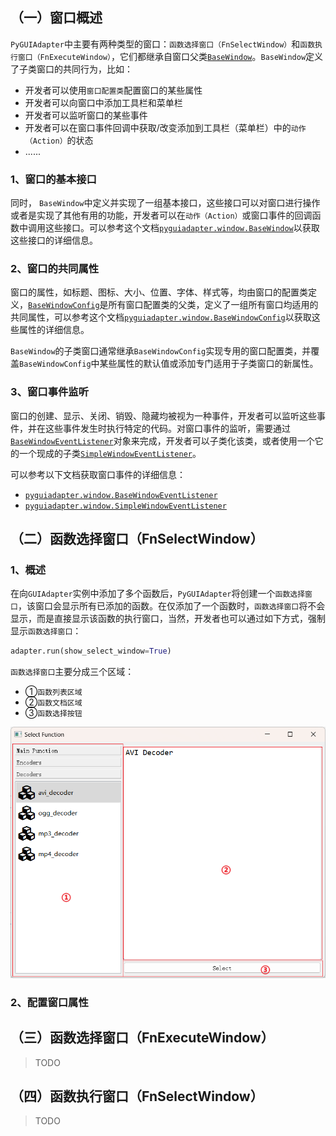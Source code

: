 ## （一）窗口概述

`PyGUIAdapter`中主要有两种类型的窗口：`函数选择窗口（FnSelectWindow）`和`函数执行窗口（FnExecuteWindow）`，它们都继承自窗口父类[`BaseWindow`]({{main_branch}}/pyguiadapter/window.py)。`BaseWindow`定义了子类窗口的共同行为，比如：

- 开发者可以使用`窗口配置类`配置窗口的某些属性
- 开发者可以向窗口中添加工具栏和菜单栏
- 开发者可以监听窗口的某些事件
- 开发者可以在窗口事件回调中获取/改变添加到工具栏（菜单栏）中的`动作（Action）`的状态
- ......

### 1、窗口的基本接口

同时， `BaseWindow`中定义并实现了一组基本接口，这些接口可以对窗口进行操作或者是实现了其他有用的功能，开发者可以在`动作（Action）`或窗口事件的回调函数中调用这些接口。可以参考这个文档[`pyguiadapter.window.BaseWindow`](apis/pyguiadapter.window.md#pyguiadapter.window.BaseWindow)以获取这些接口的详细信息。

### 2、窗口的共同属性

窗口的属性，如标题、图标、大小、位置、字体、样式等，均由窗口的配置类定义，[`BaseWindowConfig`]({{main_branch}}/pyguiadapter/window.py)是所有窗口配置类的父类，定义了一组所有窗口均适用的共同属性，可以参考这个文档[`pyguiadapter.window.BaseWindowConfig`](apis/pyguiadapter.window.md#pyguiadapter.window.BaseWindowConfig)以获取这些属性的详细信息。

 `BaseWindow`的子类窗口通常继承`BaseWindowConfig`实现专用的窗口配置类，并覆盖`BaseWindowConfig`中某些属性的默认值或添加专门适用于子类窗口的新属性。

### 3、窗口事件监听

窗口的创建、显示、关闭、销毁、隐藏均被视为一种事件，开发者可以监听这些事件，并在这些事件发生时执行特定的代码。对窗口事件的监听，需要通过[`BaseWindowEventListener`]({{main_branch}}/pyguiadapter/window.py)对象来完成，开发者可以子类化该类，或者使用一个它的一个现成的子类[`SimpleWindowEventListener`]({{main_branch}}/pyguiadapter/window.py)。

可以参考以下文档获取窗口事件的详细信息：

- [`pyguiadapter.window.BaseWindowEventListener`](apis/pyguiadapter.window.md#pyguiadapter.window.BaseWindowEventListener)
- [`pyguiadapter.window.SimpleWindowEventListener`](apis/pyguiadapter.window.md#pyguiadapter.window.SimpleWindowEventListener)

## （二）函数选择窗口（FnSelectWindow）

### 1、概述

在向`GUIAdapter`实例中添加了多个函数后，`PyGUIAdapter`将创建一个`函数选择窗口`，该窗口会显示所有已添加的函数。在仅添加了一个函数时，`函数选择窗口`将不会显示，而是直接显示该函数的执行窗口，当然，开发者也可以通过如下方式，强制显示`函数选择窗口`：

```python
adapter.run(show_select_window=True)
```

`函数选择窗口`主要分成三个区域：

- ①`函数列表区域`
- ②`函数文档区域`
- ③`函数选择按钮`

<div style="text-align:center">
    <img src="/assets/fn_select_window_areas.png" />
</div>

### 2、配置窗口属性



## （三）函数选择窗口（FnExecuteWindow）

> TODO



## （四）函数执行窗口（FnSelectWindow）

> TODO
